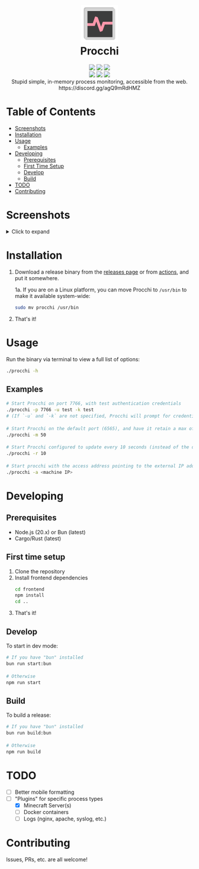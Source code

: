 <div align=center>
  <h1>
    <img height="100px" src="frontend/src/assets/procchi_icon.png" />
    <br />
    Procchi
  </h1>
</div>

<div align="center">
 <img src="https://img.shields.io/github/actions/workflow/status/SpikeHD/procchi/build.yml" />
 <img src="https://img.shields.io/github/package-json/v/SpikeHD/procchi" />
 <img src="https://img.shields.io/github/repo-size/SpikeHD/procchi" />
</div>
<div align="center">
 <img src="https://img.shields.io/github/commit-activity/m/SpikeHD/procchi" />
 <img src="https://img.shields.io/github/release-date/SpikeHD/procchi" />
 <img src="https://img.shields.io/github/stars/SpikeHD/procchi" />
</div>

<div align="center">
  Stupid simple, in-memory process monitoring, accessible from the web.
  <br />
  https://discord.gg/agQ9mRdHMZ
</div>


# Table of Contents

* [Screenshots](#screenshots)
* [Installation](#installation)
* [Usage](#usage)
  * [Examples](#examples)
* [Developing](#developing)
  * [Prerequisites](#prerequisites)
  * [First Time Setup](#first-time-setup)
  * [Develop](#develop)
  * [Build](#build)
* [TODO](#todo)
* [Contributing](#contributing)

# Screenshots

<details>
  <summary>Click to expand</summary>
  <img width="1676" alt="image" src="https://github.com/SpikeHD/Procchi/assets/25207995/e06f567f-86f2-4fb7-a375-c4b65a448288">
  <img width="1676" alt="image" src="https://github.com/SpikeHD/Procchi/assets/25207995/ebcd8917-c323-4778-96a1-fa04380dab41">
</details>

# Installation

1. Download a release binary from the [releases page](https://github.com/SpikeHD/procchi/releases) or from [actions](https://github.com/SpikeHD/procchi/actions), and put it somewhere.

   1a. If you are on a Linux platform, you can move Procchi to `/usr/bin` to make it available system-wide:
    ```sh
    sudo mv procchi /usr/bin
    ```
3. That's it!

# Usage

Run the binary via terminal to view a full list of options:

```sh
./procchi -h
```

## Examples

```sh
# Start Procchi on port 7766, with test authentication credentials
./procchi -p 7766 -u test -k test
# (If `-u` and `-k` are not specified, Procchi will prompt for credentials before deploying the web server, which is reccommended)

# Start Procchi on the default port (6565), and have it retain a max of 50 elements in metric history for each metric
./procchi -m 50

# Start Procchi configured to update every 10 seconds (instead of the default of 5 seconds)
./procchi -r 10

# Start procchi with the access address pointing to the external IP address of the machine
./procchi -a <machine IP>
```

# Developing

## Prerequisites

* Node.js (20.x) or Bun (latest)
* Cargo/Rust (latest)

## First time setup

1. Clone the repository
2. Install frontend dependencies
    ```sh
    cd frontend
    npm install
    cd ..
    ```
3. That's it!

## Develop

To start in dev mode:
```sh
# If you have "bun" installed
bun run start:bun

# Otherwise
npm run start
```

## Build

To build a release:
```sh
# If you have "bun" installed
bun run build:bun

# Otherwise
npm run build
```

# TODO

* [ ] Better mobile formatting
* [ ] "Plugins" for specific process types
  * [x] Minecraft Server(s)
  * [ ] Docker containers
  * [ ] Logs (nginx, apache, syslog, etc.)

# Contributing

Issues, PRs, etc. are all welcome!


